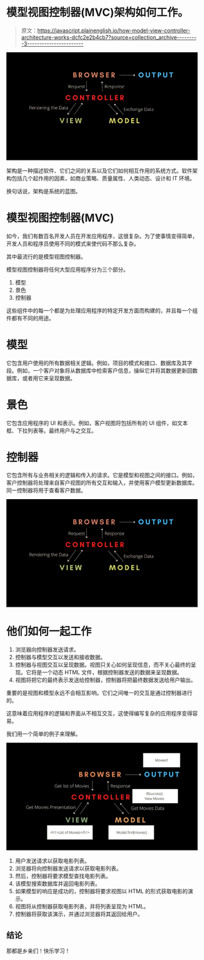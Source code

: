 # 模型视图控制器(MVC)架构如何工作。

> 原文：<https://javascript.plainenglish.io/how-model-view-controller-architecture-works-dcfc2e2b4cb7?source=collection_archive---------3----------------------->

![](img/65feb7dac1aed9f46f736a05d6b88cb5.png)

架构是一种描述软件、它们之间的关系以及它们如何相互作用的系统方式。软件架构包括几个起作用的因素，如商业策略、质量属性、人类动态、设计和 IT 环境。

换句话说，架构是系统的蓝图。

# 模型视图控制器(MVC)

如今，我们有数百名开发人员在开发应用程序，这很复杂。为了使事情变得简单，开发人员和程序员使用不同的模式来使代码不那么复杂。

其中最流行的是模型视图控制器。

模型视图控制器将任何大型应用程序分为三个部分。

1.  模型
2.  景色
3.  控制器

这些组件中的每一个都是为处理应用程序的特定开发方面而构建的，并且每一个组件都有不同的用途。

# 模型

它包含用户使用的所有数据相关逻辑。例如，项目的模式和接口、数据库及其字段。例如，一个客户对象将从数据库中检索客户信息，操纵它并将其数据更新回数据库，或者用它来呈现数据。

# 景色

它包含应用程序的 UI 和表示。例如，客户视图将包括所有的 UI 组件，如文本框、下拉列表等。最终用户与之交互。

# 控制器

它包含所有与业务相关的逻辑和传入的请求。它是模型和视图之间的接口。例如，客户控制器将处理来自客户视图的所有交互和输入，并使用客户模型更新数据库。同一控制器将用于查看客户数据。

![](img/71e79b0e4b8b9e75554ce2d98e7260c8.png)

# 他们如何一起工作

1.  浏览器向控制器发送请求。
2.  控制器与模型交互以发送和接收数据。
3.  控制器与视图交互以呈现数据。视图只关心如何呈现信息，而不关心最终的呈现。它将是一个动态 HTML 文件，根据控制器发送的数据来呈现数据。
4.  视图将把它的最终表示发送给控制器，控制器将把最终数据发送给用户输出。

重要的是视图和模型永远不会相互影响。它们之间唯一的交互是通过控制器进行的。

这意味着应用程序的逻辑和界面从不相互交互，这使得编写复杂的应用程序变得容易。

我们用一个简单的例子来理解。

![](img/88c466a172afb774f2e635320b729a56.png)

1.  用户发送请求以获取电影列表。
2.  浏览器将向控制器发送请求以获取电影列表。
3.  然后，控制器将要求模型查找电影列表。
4.  该模型搜索数据库并返回电影列表。
5.  如果模型的响应是成功的，控制器将要求视图以 HTML 的形式获取电影的演示。
6.  视图将从控制器获取电影列表，并将列表呈现为 HTML。
7.  控制器将获取该演示，并通过浏览器将其返回给用户。

## 结论

那都是乡亲们！快乐学习！